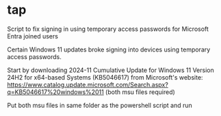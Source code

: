 # tap
Script to fix signing in using temporary access passwords for Microsoft Entra joined users

Certain Windows 11 updates broke signing into devices using temporary access passwords. 

Start by downloading 	2024-11 Cumulative Update for Windows 11 Version 24H2 for x64-based Systems (KB5046617) from Microsoft's website: https://www.catalog.update.microsoft.com/Search.aspx?q=KB5046617%20windows%2011 (both msu files required)

Put both msu files in same folder as the powershell script and run
